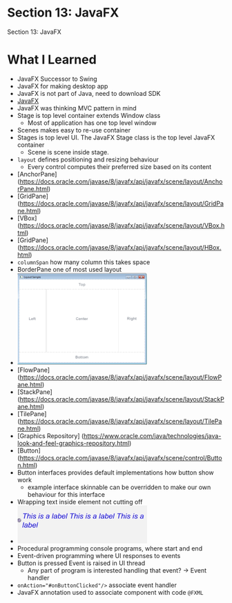 # Section 13: JavaFX

Section 13: JavaFX

# What I Learned
* JavaFX Successor to Swing
* JavaFX for making desktop app
* JavaFX is not part of Java, need to download SDK
* [JavaFX](https://gluonhq.com/products/javafx/) 
* JavaFX was thinking MVC pattern in mind
* Stage is top level container extends Window class
	* Most of application has one top level window
* Scenes makes easy to re-use container
* Stages is top level UI. The JavaFX Stage class is the top level JavaFX container
	* Scene is scene inside stage. 
* `layout` defines positioning and resizing behaviour
	* Every control computes their preferred size based on its content
* [AnchorPane] (https://docs.oracle.com/javase/8/javafx/api/javafx/scene/layout/AnchorPane.html)
* [GridPane] (https://docs.oracle.com/javase/8/javafx/api/javafx/scene/layout/GridPane.html)
* [VBox]
(https://docs.oracle.com/javase/8/javafx/api/javafx/scene/layout/VBox.html)
* [GridPane]
(https://docs.oracle.com/javase/8/javafx/api/javafx/scene/layout/HBox.html)
* `columnSpan` how many column this takes space 
* BorderPane one of most used layout
* <img src="BorderPane.PNG" alt="alt text" width="300"/>
* [FlowPane] (https://docs.oracle.com/javase/8/javafx/api/javafx/scene/layout/FlowPane.html)
* [StackPane]
(https://docs.oracle.com/javase/8/javafx/api/javafx/scene/layout/StackPane.html)
* [TilePane]
(https://docs.oracle.com/javase/8/javafx/api/javafx/scene/layout/TilePane.html)
* [Graphics Repository]
(https://www.oracle.com/java/technologies/java-look-and-feel-graphics-repository.html)
* [Button]
(https://docs.oracle.com/javase/8/javafx/api/javafx/scene/control/Button.html)
* Button interfaces provides default implementations how button show work
	* example interface skinnable can be overridden to make our own behaviour for this interface
* Wrapping text inside element not cutting off
* <img src="wrappingText.PNG" alt="alt text" width="300"/>
* Procedural programming  console programs, where start and end
* Event-driven programming where UI responses to events
* Button is pressed Event is raised in UI thread
	* Any part of program is interested handling that event?  -> Event handler
* `onAction="#onButtonClicked"/>` associate event handler
* JavaFX annotation used to associate component with code `@FXML`